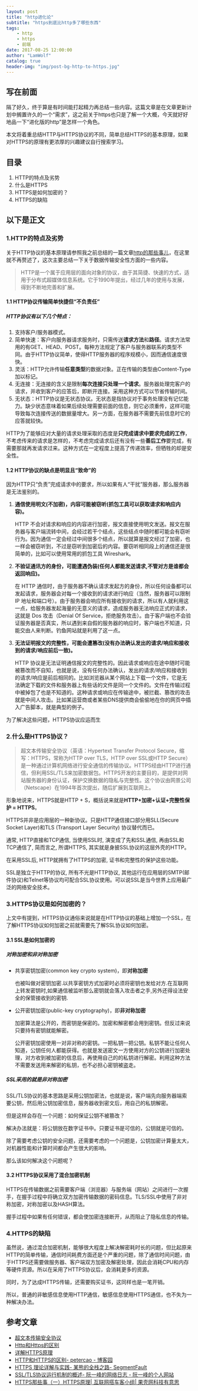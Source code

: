 ```yaml
---
layout: post
title: "http进化论"
subtitle: "https到底比http多了哪些东西"
tags:
    - http
    - https
    - 前端
date: 2017-08-25 12:00:00
author: "LamWolf"
catalog: true
header-img: "img/post-bg-http-to-https.jpg"
---
```



## 写在前面

隔了好久，终于算是有时间能打起精力再总结一些内容。这篇文章是在文章更新计划中搁置许久的一个“需求”，这之前关于https也只是了解一个大概，今天就好好地品一下“进化版的http”是怎样一个角色。

本文将着重总结HTTP与HTTPS协议的不同，简单总结HTTPS的基本原理，如果对HTTPS的原理有更浓厚的兴趣建议自行搜索学习。

## 目录

1. HTTP的特点及劣势
2. 什么是HTTPS
3. HTTPS是如何加密的？
4. HTTPS的缺陷

## 以下是正文

### 1.HTTP的特点及劣势

关于HTTP协议的基本原理请参照我之前总结的一篇文章[http的那些事儿](http://lamwolfwang.cn/2017/08/01/http-basic/)，在这里就不再赘述了，这次主要总结一下关于数据传输安全性方面的一些内容。

>HTTP是一个属于应用层的面向对象的协议，由于其简捷、快速的方式，适用于分布式超媒体信息系统。它于1990年提出，经过几年的使用与发展，得到不断地完善和扩展。

#### 1.1 HTTP协议传输简单快捷但“不负责任”

##### HTTP协议有以下几个特点：

1. 支持客户/服务器模式。
2. 简单快速：客户向服务器请求服务时，只需传送**请求方法**和**路径**。请求方法常用的有GET、HEAD、POST。每种方法规定了客户与服务器联系的类型不同。由于HTTP协议简单，使得HTTP服务器的程序规模小，因而通信速度很快。
3. 灵活：HTTP允许传输**任意类型**的数据对象。正在传输的类型由Content-Type加以标记。
4. 无连接：无连接的含义是限制**每次连接只处理一个请求**。服务器处理完客户的请求，并收到客户的应答后，即断开连接。采用这种方式可以节省传输时间。
5. 无状态：HTTP协议是无状态协议。无状态是指协议对于事务处理没有记忆能力。缺少状态意味着如果后续处理需要前面的信息，则它必须重传，这样可能导致每次连接传送的数据量增大。另一方面，在服务器不需要先前信息时它的应答就较快。

HTTP为了能够应对大量的请求处理采取的态度是**只完成请求中要求完成的工作**，不考虑传来的请求是怎样的，不考虑完成请求后还有没有一些**善后工作**要完成，有需要那就再发请求过来。这种方式在一定程度上提高了传递效率，但牺牲的却是安全性。

#### 1.2 HTTP协议的缺点是明显且“致命”的

因为HTTP只“负责”完成请求中的要求，所以如果有人“干扰”服务器，那么服务器是无法鉴别的。

1. **通信使用明文(不加密)，内容可能被窃听(抓包工具可以获取请求和响应内容)。**

	HTTP 不会对请求和响应的内容进行加密，报文直接使用明文发送。报文在服务器与客户端流转中间，会经过若干个结点，这些结点中随时都可能会有窃听行为。因为通信一定会经过中间很多个结点，所以就算是报文经过了加密，也一样会被窃听到，不过是窃听到加密后的内容。要窃听相同段上的通信还是很简单的，比如可以使用常用的抓包工具 Wireshark。
	
2. **不验证通讯方的身份，可能遭遇伪装(任何人都能发送请求,不管对方是谁都会返回响应)。**

	在 HTTP 通信时，由于服务器不确认请求发起方的身份，所以任何设备都可以发起请求，服务器会对每一个接收到的请求进行响应（当然，服务器可以限制 IP 地址和端口号）。由于服务器会响应所有接收到的请求，所以有人就利用这一点，给服务器发起海量的无意义的请求，造成服务器无法响应正式的请求，这就是 Dos 攻击（Denial Of Service，拒绝服务攻击）。由于客户端也不会验证服务器是否真实，所以遇到来自假的服务器的响应时，客户端也不知道，只能交由人来判断。钓鱼网站就是利用了这一点。
	
3. **无法证明报文的完整性，可能会遭篡改(没有办法确认发出的请求/响应和接收到的请求/响应前后一致)。**

	HTTP 协议是无法证明通信报文的完整性的。因此请求或响应在途中随时可能被篡改而不自知，也就是说，没有任何办法确认，发出的请求/响应和接收到的请求/响应是前后相同的。比如浏览器从某个网站上下载一个文件，它是无法确定下载的文件和服务器上有些话的文件是同一个文件的。文件在传输过程中被掉包了也是不知道的。这种请求或响应在传输途中，被拦截、篡改的攻击就是中间人攻击。比如某运营商或者某些DNS提供商会偷偷地在你的网页中插入广告脚本，就是典型的例子。


为了解决这些问题，HTTPS协议应运而生

### 2.什么是HTTPS协议？

>超文本传输安全协议（英语：Hypertext Transfer Protocol Secure，缩写：HTTPS，常称为HTTP over TLS，HTTP over SSL或HTTP Secure）是一种通过计算机网络进行安全通信的传输协议。HTTPS经由HTTP进行通信，但利用SSL/TLS来加密数据包。HTTPS开发的主要目的，是提供对网站服务器的身份认证，保护交换数据的隐私与完整性。这个协议由网景公司（Netscape）在1994年首次提出，随后扩展到互联网上。

形象地说来，HTTPS就是HTTP + S，概括说来就是**HTTP+加密+认证+完整性保护 = HTTPS**。

HTTPS并非是应用层的一种新协议。只是HTTP通信接口部分用SLL(Secure Socket Layer)和TLS (Transport Layer Security) 协议替代而已。

通常, HTTP直接和TCP通信, 当使用SSL时, 演变成了先和SSL通信, 再由SSL和TCP通信了, 简而言之, 所谓HTTPS, 其实就是身披SSL协议的这层外壳的HTTP。

在采用SSL后, HTTP就拥有了HTTPS的加密, 证书和完整性的保护这些功能。

SSL是独立于HTTP的协议, 所有不光是HTTP协议, 其他运行在应用层的SMTP(邮件协议)和Telnet等协议均可配合SSL协议使用。可以说SSL是当今世界上应用最广泛的网络安全技术。

### 3.HTTPS协议是如何加密的？

上文中有提到，HTTPS协议通俗来说就是在HTTP协议的基础上增加一个SSL，在了解HTTPS协议如何加密之前就需要先了解SSL协议如何加密。

#### 3.1 SSL是如何加密的

##### 对称加密和非对称加密
	
* 共享密钥加密(common key crypto system)，即**对称加密**

	也被叫做对密钥加密.以共享密钥方式加密时必须将密钥也发给对方.在互联网上转发密钥时,如果通信被监听那么密钥就会落入攻击者之手,另外还得设法安全的保管接收到的密钥.

* 公开密钥加密(public-key cryptography)，即**非对称加密**
	
	加密算法是公开的，而密钥是保密的。加密和解密都会用到密钥。但反过来说只要持有密钥就能解密。
	
	公开密钥加密使用一对非对称的密钥。一把私钥一把公钥。私钥不能让任何人知道，公钥任何人都能获得。也就是发送密文一方使用对方的公钥进行加密处理，对方收到被加密的信息后，再使用自己的的私钥进行解密。利用这种方法不需要发送用来解密的私钥，也不必担心密钥被盗走。
	
##### SSL采用的就是非对称加密

SSL/TLS协议的基本思路是采用公钥加密法，也就是说，客户端先向服务器端索要公钥，然后用公钥加密信息，服务器收到密文后，用自己的私钥解密。

但是这样会存在一个问题：如何保证公钥不被篡改？

解决办法就是：将公钥放在数字证书中。只要证书是可信的，公钥就是可信的。
	
除了需要考虑公钥的安全问题，还需要考虑的一个问题是，公钥加密计算量太大，对机器性能和计算时间都会产生很大的影响。

那么该如何解决这个问题呢？
	
#### 3.2 HTTPS协议采用了混合加密机制

HTTPS在传输数据之前需要客户端（浏览器）与服务端（网站）之间进行一次握手，在握手过程中将确立双方加密传输数据的密码信息。TLS/SSL中使用了非对称加密，对称加密以及HASH算法。

握手过程中如果有任何错误，都会使加密连接断开，从而阻止了隐私信息的传输。

### 4.HTTPS的缺陷

虽然说，通过混合加密机制，能够很大程度上解决解密耗时长的问题，但比起原来HTTP的简单传输，通信时间耗费方面还是个严重的问题，除了通信时间问题，由于HTTPS还需要做服务器、客户端双方加密及解密处理，因此会消耗CPU和内存等硬件资源。所以在采用了HTTPS协议后，会消耗更多的资源。

同时，为了达成HTTPS传输，还需要购买证书，这同样也是一笔开销。

所以，普通的非敏感信息使用HTTP通信，敏感信息使用HTTPS通信，也不失为一种解决办法。

## 参考文章
* [超文本传输安全协议](https://zh.wikipedia.org/wiki/超文本传输安全协议)
* [Http和Https的区别](http://www.jianshu.com/p/37654eb66b58)
* [详解HTTPS原理](http://www.jianshu.com/p/55e402bcbc18)
* [HTTP和HTTPS的区别- petercao - 博客园](http://www.cnblogs.com/bluestorm/p/5763533.html)
* [HTTPS 理论详解与实践- 某熊的全栈之路- SegmentFault](https://segmentfault.com/a/1190000004985253)
* [SSL/TLS协议运行机制的概述- 阮一峰的网络日志 - 阮一峰的个人网站](http://www.ruanyifeng.com/blog/2014/02/ssl_tls.html)
* [HTTPS那些事（一）HTTPS原理\| 互联网搭车客小组\| 果壳网科技有意思](http://www.guokr.com/post/114121/)